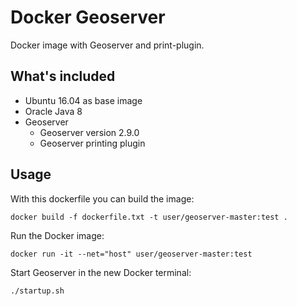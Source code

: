 # Docker Geoserver
Docker image with Geoserver and print-plugin.

## What's included
- Ubuntu 16.04 as base image
- Oracle Java 8
- Geoserver
     - Geoserver version 2.9.0
     - Geoserver printing plugin

## Usage
With this dockerfile you can build the image:
```
docker build -f dockerfile.txt -t user/geoserver-master:test .
```
Run the Docker image:
```
docker run -it --net="host" user/geoserver-master:test
```
Start Geoserver in the new Docker terminal:
```
./startup.sh
```
